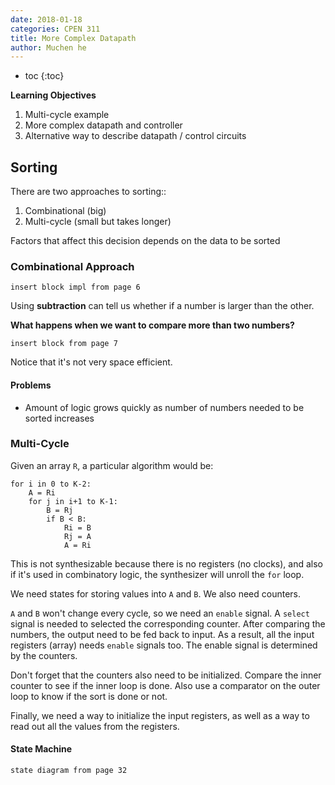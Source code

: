 ```yaml
---
date: 2018-01-18
categories: CPEN 311
title: More Complex Datapath
author: Muchen he
---
```




- toc
{:toc}


**Learning Objectives**

1. Multi-cycle example
2. More complex datapath and controller
3. Alternative way to describe datapath / control circuits

## Sorting

There are two approaches to sorting::

1. Combinational (big)
2. Multi-cycle (small but takes longer)

Factors that affect this decision depends on the data to be sorted

### Combinational Approach

`insert block impl from page 6`

Using **subtraction** can tell us whether if a number is larger than the other.

**What happens when we want to compare more than two numbers?**

`insert block from page 7`

Notice that it's not very space efficient.

#### Problems

- Amount of logic grows quickly as number of numbers needed to be sorted increases

### Multi-Cycle

Given an array `R`, a particular algorithm would be:

```
for i in 0 to K-2:
	A = Ri
	for j in i+1 to K-1:
		B = Rj
		if B < B:
			Ri = B
			Rj = A
			A = Ri
```

This is not synthesizable because there is no registers (no clocks), and also if it's used in combinatory logic, the synthesizer will unroll the `for` loop.

We need states for storing values into `A` and `B`. We also need counters.

`A` and `B` won't change every cycle, so we need an `enable` signal. A `select` signal is needed to selected the corresponding counter. After comparing the numbers, the output need to be fed back to input. As a result, all the input registers (array) needs `enable` signals too. The enable signal is determined by the counters.

Don't forget that the counters also need to be initialized. Compare the inner counter to see if the inner loop is done. Also use a comparator on the outer loop to know if the sort is done or not.

Finally, we need a way to initialize the input registers, as well as a way to read out all the values from the registers.

#### State Machine

`state diagram from page 32`
